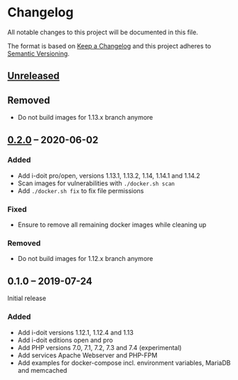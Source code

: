 # Changelog

All notable changes to this project will be documented in this file.

The format is based on [Keep a Changelog](https://keepachangelog.com/en/1.0.0/)
and this project adheres to [Semantic Versioning](https://semver.org/spec/v2.0.0.html).

## [Unreleased][]

## Removed

-   Do not build images for 1.13.x branch anymore

## [0.2.0][] – 2020-06-02

### Added

-   Add i-doit pro/open, versions 1.13.1, 1.13.2, 1.14, 1.14.1 and 1.14.2
-   Scan images for vulnerabilities with `./docker.sh scan`
-   Add `./docker.sh fix` to fix file permissions

### Fixed

-   Ensure to remove all remaining docker images while cleaning up

### Removed

-   Do not build images for 1.12.x branch anymore

## 0.1.0 – 2019-07-24

Initial release

### Added

-   Add i-doit versions 1.12.1, 1.12.4 and 1.13
-   Add i-doit editions open and pro
-   Add PHP versions 7.0, 7.1, 7.2, 7.3 and 7.4 (experimental)
-   Add services Apache Webserver and PHP-FPM
-   Add examples for docker-compose incl. environment variables, MariaDB and memcached

[Unreleased]: https://github.com/bheisig/i-doit-docker/compare/v0.2.0...HEAD
[0.2.0]: https://github.com/bheisig/i-doit-cli/compare/v0.1.0...v0.2.0
